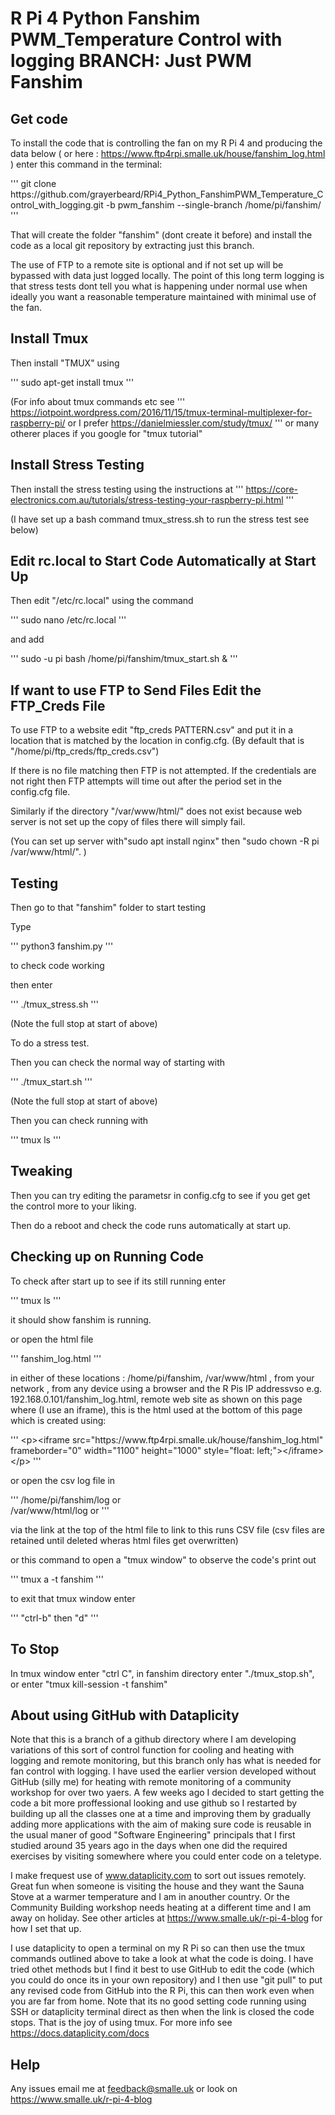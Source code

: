 # R Pi 4 Python Fanshim PWM_Temperature Control with logging  BRANCH: Just PWM Fanshim

## Get code

To install the code that is controlling the fan on my R Pi 4 and producing the data below ( or  here : https://www.ftp4rpi.smalle.uk/house/fanshim_log.html ) enter this command in the terminal:

'''
git clone https\://github\.com/grayerbeard/RPi4_Python_FanshimPWM_Temperature_Control_with_logging\.git -b pwm_fanshim --single-branch /home/pi/fanshim/
'''

That will create the folder "fanshim" (dont create it before) and install the code as a local git repository by extracting just this branch.

The use of FTP to a remote site is optional and if not set up will be bypassed with data just logged locally.  The point of this long term logging is that stress tests dont tell you what is happening under normal use when ideally you want a reasonable temperature maintained with minimal use of the fan.

## Install Tmux

Then install "TMUX" using

'''
sudo apt-get install tmux
'''

(For info about tmux commands etc see
'''
https://iotpoint.wordpress.com/2016/11/15/tmux-terminal-multiplexer-for-raspberry-pi/ 
or I prefer
https://danielmiessler.com/study/tmux/ 
'''
or many otherer places if you google for  "tmux tutorial"

## Install Stress Testing

Then install the stress testing using the instructions at 
'''
https://core-electronics.com.au/tutorials/stress-testing-your-raspberry-pi.html
'''

(I have set up a bash command tmux_stress.sh to run the stress test see below)

## Edit rc.local to Start Code Automatically at Start Up

Then edit "/etc/rc.local" using the command

'''
sudo nano /etc/rc.local
'''

and add

'''
sudo -u pi bash /home/pi/fanshim/tmux_start.sh &
'''

## If want to use FTP to Send Files Edit the FTP_Creds File

To use FTP to a website edit "ftp_creds PATTERN.csv" and put it in a location that is matched by the location in config.cfg. (By default that is "/home/pi/ftp_creds/ftp_creds.csv")

If there is no file matching then FTP is not attempted. If the credentials are not right then FTP attempts will time out after the period set in the config.cfg file.

Similarly if the directory "/var/www/html/" does not exist because web server is not set up the copy of files there will simply fail.

(You can set up server with"sudo apt install nginx" then "sudo chown -R pi /var/www/html/". )

## Testing

Then go to that "fanshim" folder to start testing

Type

'''
python3 fanshim.py
'''

to check code working

then enter

'''
./tmux_stress.sh
'''

(Note the full stop at start of above)

To do a stress test.

Then you can check the normal way of starting with 

'''
./tmux_start.sh
'''

(Note the full stop at start of above)

Then you can check running with 

'''
tmux ls
'''

## Tweaking

Then you can try editing the parametsr in config.cfg to see if you get get the control more to your liking.

Then do a reboot and check the code runs automatically at start up.

## Checking up on Running Code

To check after start up to see if its still running enter

'''
tmux ls
'''

it should show fanshim is running.

or open the html file

'''
fanshim_log.html
'''

in either of these locations : 
/home/pi/fanshim,
/var/www/html ,
from  your network , from any device using a browser and the R Pis IP addressvso e.g. 192.168.0.101/fanshim_log.html,
remote web site as shown on this page where (I use an iframe), this is the html used at the bottom of this page which is created using:

'''
\<p\>\<iframe src="https\:\/\/www\.ftp4rpi\.smalle\.uk/house/fanshim_log\.html" frameborder="0" width="1100" height="1000" style="float: left;"\>\</iframe\>\</p\>
'''

or open the csv log file in 

'''
/home/pi/fanshim/log or  
/var/www/html/log or 
'''

via the link at the top of the html file to link to this runs CSV file (csv files are retained until deleted wheras html files get overwritten)

or this command to open a "tmux window" to observe the code's print out

'''
tmux a -t fanshim
'''

to exit that tmux window enter

'''
"ctrl-b" then "d"
'''

## To Stop

In tmux window enter "ctrl C", in fanshim directory enter "./tmux_stop.sh", or enter "tmux kill-session -t fanshim"

## About using GitHub with Dataplicity 

Note that this is a branch of a github directory where I am developing variations of this sort of control function for cooling and heating with logging and remote monitoring, but this branch only has what is needed for fan control with logging.
I have used the earlier version developed without GitHub (silly me) for heating with remote monitoring of a  community workshop for over two yaers. 
A few weeks ago I decided to start getting the code a bit more proffessional looking and use github so I restarted by building up all the classes one at a time and improving them by gradually adding more applications with the aim of making sure code is reusable in the usual maner of good "Software Engineering" principals that I first studied around 35 years ago in the days when one did the required exercises by visiting somewhere where you could enter code on a teletype.

I make frequest use of www.dataplicity.com to sort out issues remotely.  Great fun when someone is visiting the house and they want the Sauna Stove at a warmer temperature and I am in anouther country.  Or the Community Building workshop needs heating at a different time and I am away on holiday.   See other articles at https://www.smalle.uk/r-pi-4-blog for how I set that up.

I use dataplicity to open a terminal on my R Pi so can then use the tmux commands outlined above to take a look at what the code is doing. I have tried othet methods but I find it best to use GitHub to edit the code (which you could do once its in your own repository) and I then use "git pull" to put any revised code from GitHub into the R Pi, this can then work even when you are far from home.
Note that its no good setting code running using SSH or dataplicity terminal direct as then when the link is closed the code stops.  That is the joy of using tmux.  For more info see https://docs.dataplicity.com/docs 

## Help

Any issues email me at feedback@smalle.uk or look on https://www.smalle.uk/r-pi-4-blog

